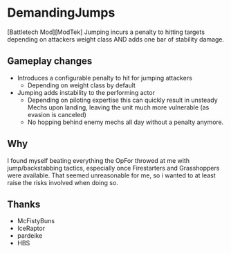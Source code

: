 # DemandingJumps

[Battletech Mod][ModTek] Jumping incurs a penalty to hitting targets depending on attackers weight class AND adds one bar of stability damage.

## Gameplay changes
* Introduces a configurable penalty to hit for jumping attackers
  * Depending on weight class by default
* Jumping adds instability to the performing actor
  * Depending on piloting expertise this can quickly result in unsteady Mechs upon landing, leaving the unit much more vulnerable (as evasion is canceled)
  * No hopping behind enemy mechs all day without a penalty anymore.

## Why
I found myself beating everything the OpFor throwed at me with jump/backstabbing tactics, especially once Firestarters and Grasshoppers were available.
That seemed unreasonable for me, so i wanted to at least raise the risks involved when doing so.

## Thanks
* McFistyBuns
* IceRaptor
* pardeike
* HBS